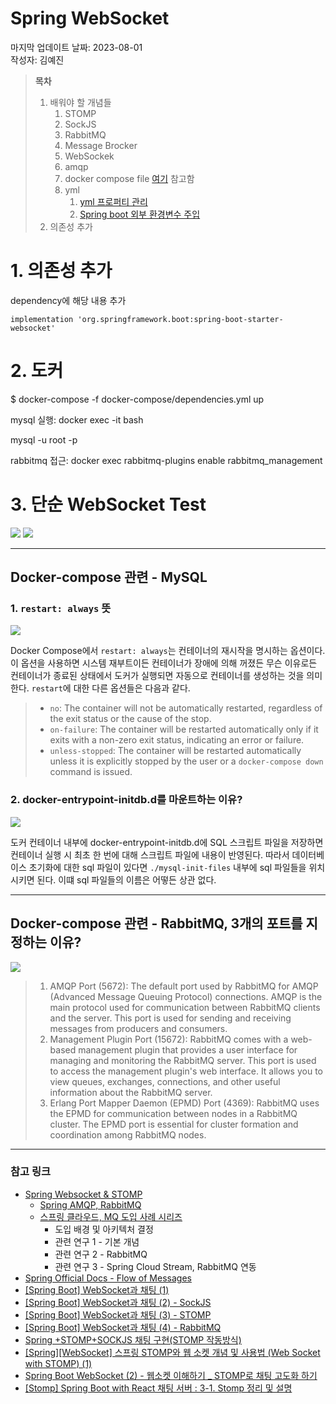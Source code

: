 # Spring WebSocket

마지막 업데이트 날짜: 2023-08-01 <br>
작성자: 김예진

> **목차**
>
> 1. 배워야 할 개념들
>    1. STOMP
>    2. SockJS
>    3. RabbitMQ
>    4. Message Brocker
>    5. WebSockek
>    6. amqp
>    7. docker compose file
>       [여기](https://github.com/skylove308/playground) 참고함
>    8. yml
>       1. [yml 프로퍼티 관리](https://tecoble.techcourse.co.kr/post/2022-10-04-active_profiles/)
>       2. [Spring boot 외부 환경변수 주입](https://velog.io/@crow/Spring-boot-%EC%99%B8%EB%B6%80-%ED%99%98%EA%B2%BD%EB%B3%80%EC%88%98-%EC%A3%BC%EC%9E%85)
> 2. 의존성 추가

# 1. 의존성 추가

dependency에 해당 내용 추가

`implementation 'org.springframework.boot:spring-boot-starter-websocket'`



# 2. 도커

$ docker-compose -f docker-compose/dependencies.yml up

mysql 실행: docker exec -it <mysql container name> bash

mysql -u root -p

rabbitmq 접근: docker exec <rabbitmq container name> rabbitmq-plugins enable rabbitmq_management

# 3. 단순 WebSocket Test

![](images/study01.png)
![](images/study02.png)

---

## Docker-compose 관련 - MySQL

### 1. `restart: always` 뜻

![](images/dev03.PNG)

Docker Compose에서 `restart: always`는 컨테이너의 재시작을 명시하는 옵션이다. 이 옵션을 사용하면 시스템 재부트이든 컨테이너가 장애에 의해 꺼졌든 무슨 이유로든 컨테이너가 종료된 상태에서 도커가 실행되면 자동으로 컨테이너를 생성하는 것을 의미한다. `restart`에 대한 다른 옵션들은 다음과 같다.

> - `no`: The container will not be automatically restarted, regardless of the exit status or the cause of the stop.
> - `on-failure`: The container will be restarted automatically only if it exits with a non-zero exit status, indicating an error or failure.
> - `unless-stopped`: The container will be restarted automatically unless it is explicitly stopped by the user or a `docker-compose down` command is issued.

### 2. docker-entrypoint-initdb.d를 마운트하는 이유?

![](images/study04.PNG)

도커 컨테이너 내부에 docker-entrypoint-initdb.d에 SQL 스크립트 파일을 저장하면 컨테이너 실행 시 최초 한 번에 대해 스크립트 파일에 내용이 반영된다. 따라서 데이터베이스 초기화에 대한 sql 파일이 있다면 `./mysql-init-files` 내부에 sql 파일들을 위치시키면 된다. 이떄 sql 파일들의 이름은 어떻든 상관 없다. 

---

## Docker-compose 관련 - RabbitMQ, 3개의 포트를 지정하는 이유?

![](images/study05.PNG)

> 1. AMQP Port (5672): The default port used by RabbitMQ for AMQP (Advanced Message Queuing Protocol) connections. AMQP is the main protocol used for communication between RabbitMQ clients and the server. This port is used for sending and receiving messages from producers and consumers.
> 2. Management Plugin Port (15672): RabbitMQ comes with a web-based management plugin that provides a user interface for managing and monitoring the RabbitMQ server. This port is used to access the management plugin's web interface. It allows you to view queues, exchanges, connections, and other useful information about the RabbitMQ server.
> 3. Erlang Port Mapper Daemon (EPMD) Port (4369): RabbitMQ uses the EPMD for communication between nodes in a RabbitMQ cluster. The EPMD port is essential for cluster formation and coordination among RabbitMQ nodes.

------

### 참고 링크

- [Spring Websocket & STOMP](https://brunch.co.kr/@springboot/695#:~:text=STOMP%EB%8A%94%20Simple%20Text%20Oriented,%ED%95%98%EA%B2%8C%20%EC%A0%95%EC%9D%98%ED%95%A0%20%EC%88%98%20%EC%9E%88%EB%8B%A4.)
  - [Spring AMQP, RabbitMQ](https://brunch.co.kr/@springboot/298)
  - [스프링 클라우드, MQ 도입 사례 시리즈](https://brunch.co.kr/@springboot/2)
    - 도입 배경 및 아키텍처 결정
    - 관련 연구 1 - 기본 개념
    - 관련 연구 2 - RabbitMQ
    - 관련 연구 3 - Spring Cloud Stream, RabbitMQ 연동
- [Spring Official Docs - Flow of Messages](https://docs.spring.io/spring-framework/reference/web/websocket/stomp/message-flow.html)
- [[Spring Boot] WebSocket과 채팅 (1)](https://dev-gorany.tistory.com/212)
- [[Spring Boot] WebSocket과 채팅 (2) - SockJS](https://dev-gorany.tistory.com/224)
- [[Spring Boot] WebSocket과 채팅 (3) - STOMP](https://dev-gorany.tistory.com/235)
- [[Spring Boot] WebSocket과 채팅 (4) - RabbitMQ](https://dev-gorany.tistory.com/325)
- [Spring +STOMP+SOCKJS 채팅 구현(STOMP 작동방식)](https://nobase2dev.tistory.com/25)
- [[Spring][WebSocket] 스프링 STOMP와 웹 소켓 개념 및 사용법 (Web Socket with STOMP) (1)](https://growth-coder.tistory.com/157)
- [Spring Boot WebSocket (2) - 웹소켓 이해하기 _ STOMP로 채팅 고도화 하기](https://ws-pace.tistory.com/106)
- [[Stomp] Spring Boot with React 채팅 서버 : 3-1. Stomp 정리 및 설명](https://develop123.tistory.com/76)
